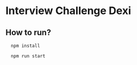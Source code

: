 # Interview Challenge Dexi

## How to run?

```shell
  npm install
```

```shell
  npm run start
```
